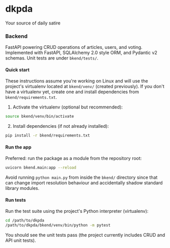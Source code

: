 # dkpda
Your source of daily satire

### Backend
FastAPI powering CRUD operations of articles, users, and voting.
Implemented with FastAPI, SQLAlchemy 2.0 style ORM, and Pydantic v2 schemas.
Unit tests are under `bkend/tests/`.

#### Quick start

These instructions assume you're working on Linux and will use the project's
virtualenv located at `bkend/venv/` (created previously). If you don't have a
virtualenv yet, create one and install dependencies from
`bkend/requirements.txt`.

1. Activate the virtualenv (optional but recommended):

```bash
source bkend/venv/bin/activate
```

2. Install dependencies (if not already installed):

```bash
pip install -r bkend/requirements.txt
```

#### Run the app

Preferred: run the package as a module from the repository root:

```bash
uvicorn bkend.main:app --reload
```

Avoid running `python main.py` from inside the `bkend/` directory since that
can change import resolution behaviour and accidentally shadow standard library modules.

#### Run tests

Run the test suite using the project's Python interpreter (virtualenv):

```bash
cd /path/to/dkpda
/path/to/dkpda/bkend/venv/bin/python -m pytest
```

You should see the unit tests pass (the project currently includes CRUD and
API unit tests).
